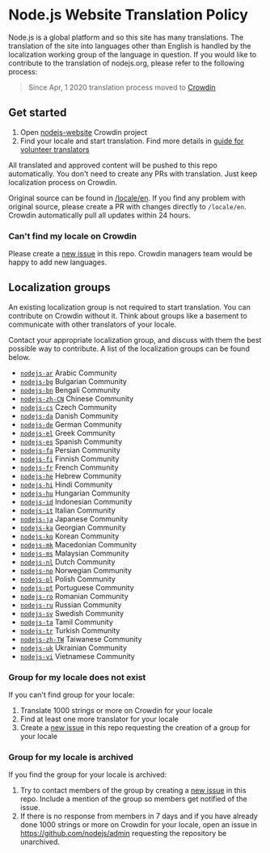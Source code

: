# Node.js Website Translation Policy

Node.js is a global platform and so this site has many translations. The translation of the site into
languages other than English is handled by the localization working group of the language in question. If you
would like to contribute to the translation of nodejs.org, please refer to the following process:

> Since Apr, 1 2020 translation process moved to [Crowdin](https://crowdin.com/project/nodejs-website)

## Get started

1. Open [nodejs-website](https://crowdin.com/project/nodejs-website) Crowdin project
2. Find your locale and start translation. Find more details in [guide for volunteer translators](https://support.crowdin.com/for-volunteer-translators/)

All translated and approved content will be pushed to this repo automatically. You don't need to create any PRs with translation. Just keep localization process on Crowdin.

Original source can be found in [/locale/en](https://github.com/nodejs/nodejs.org/tree/master/locale/en). If you find any problem with original source, please create a PR with changes directly to `/locale/en`. Crowdin automatically pull all updates within 24 hours.

### Can't find my locale on Crowdin

Please create a [new issue](https://github.com/nodejs/nodejs.org/issues/new?template=03-i18n.md) in this repo. Crowdin managers team would be happy to add new languages. 

## Localization groups

An existing localization group is not required to start translation. You can contribute on Crowdin without it. Think about groups like a basement to communicate with other translators of your locale.

Contact your appropriate localization group, and discuss with them the best possible way to contribute. A list of the localization groups can be found below.

* [`nodejs-ar`](https://github.com/nodejs/nodejs-ar) Arabic Community
* [`nodejs-bg`](https://github.com/nodejs/nodejs-bg) Bulgarian Community
* [`nodejs-bn`](https://github.com/nodejs/nodejs-bn) Bengali Community
* [`nodejs-zh-CN`](https://github.com/nodejs/nodejs-zh-CN) Chinese Community
* [`nodejs-cs`](https://github.com/nodejs/nodejs-cs) Czech Community
* [`nodejs-da`](https://github.com/nodejs/nodejs-da) Danish Community
* [`nodejs-de`](https://github.com/nodejs/nodejs-de) German Community
* [`nodejs-el`](https://github.com/nodejs/nodejs-el) Greek Community
* [`nodejs-es`](https://github.com/nodejs/nodejs-es) Spanish Community
* [`nodejs-fa`](https://github.com/nodejs/nodejs-fa) Persian Community
* [`nodejs-fi`](https://github.com/nodejs/nodejs-fi) Finnish Community
* [`nodejs-fr`](https://github.com/nodejs/nodejs-fr) French Community
* [`nodejs-he`](https://github.com/nodejs/nodejs-he) Hebrew Community
* [`nodejs-hi`](https://github.com/nodejs/nodejs-hi) Hindi Community
* [`nodejs-hu`](https://github.com/nodejs/nodejs-hu) Hungarian Community
* [`nodejs-id`](https://github.com/nodejs/nodejs-id) Indonesian Community
* [`nodejs-it`](https://github.com/nodejs/nodejs-it) Italian Community
* [`nodejs-ja`](https://github.com/nodejs/nodejs-ja) Japanese Community
* [`nodejs-ka`](https://github.com/nodejs/nodejs-ka) Georgian Community
* [`nodejs-ko`](https://github.com/nodejs/nodejs-ko) Korean Community
* [`nodejs-mk`](https://github.com/nodejs/nodejs-mk) Macedonian Community
* [`nodejs-ms`](https://github.com/nodejs/nodejs-ms) Malaysian Community
* [`nodejs-nl`](https://github.com/nodejs/nodejs-nl) Dutch Community
* [`nodejs-no`](https://github.com/nodejs/nodejs-no) Norwegian Community
* [`nodejs-pl`](https://github.com/nodejs/nodejs-pl) Polish Community
* [`nodejs-pt`](https://github.com/nodejs/nodejs-pt) Portuguese Community
* [`nodejs-ro`](https://github.com/nodejs/nodejs-ro) Romanian Community
* [`nodejs-ru`](https://github.com/nodejs/nodejs-ru) Russian Community
* [`nodejs-sv`](https://github.com/nodejs/nodejs-sv) Swedish Community
* [`nodejs-ta`](https://github.com/nodejs/nodejs-ta) Tamil Community
* [`nodejs-tr`](https://github.com/nodejs/nodejs-tr) Turkish Community
* [`nodejs-zh-TW`](https://github.com/nodejs/nodejs-zh-TW) Taiwanese Community
* [`nodejs-uk`](https://github.com/nodejs/nodejs-uk) Ukrainian Community
* [`nodejs-vi`](https://github.com/nodejs/nodejs-vi) Vietnamese Community

### Group for my locale does not exist

If you can't find group for your locale:

1. Translate 1000 strings or more on Crowdin for your locale
2. Find at least one more translator for your locale
3. Create a [new issue](https://github.com/nodejs/nodejs.org/issues/new?template=03-i18n.md) in this repo requesting the creation of a group for your locale

### Group for my locale is archived

If you find the group for your locale is archived:

1. Try to contact members of the group by creating a [new issue](https://github.com/nodejs/nodejs.org/issues/new?template=03-i18n.md) in this repo. Include a mention of the group so members get notified of the issue.
2. If there is no response from members in 7 days and if you have already done 1000 strings or more on Crowdin for your locale, open an issue in https://github.com/nodejs/admin requesting the repository be unarchived.
